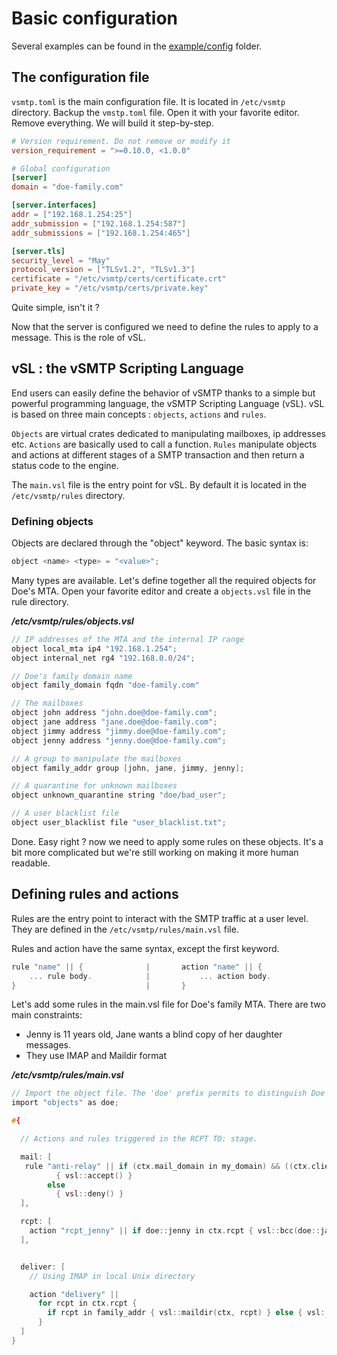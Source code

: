 # Basic configuration

Several examples can be found in the [example/config](https://github.com/viridIT/vSMTP/tree/main/examples/config) folder.

## The configuration file

`vsmtp.toml` is the main configuration file. It is located in `/etc/vsmtp` directory. Backup the `vmstp.toml` file. Open it with your favorite editor. Remove everything.
We will build it step-by-step.

```toml
# Version requirement. Do not remove or modify it 
version_requirement = ">=0.10.0, <1.0.0"  

# Global configuration
[server]
domain = "doe-family.com"         

[server.interfaces]
addr = ["192.168.1.254:25"]
addr_submission = ["192.168.1.254:587"]
addr_submissions = ["192.168.1.254:465"]

[server.tls]
security_level = "May"
protocol_version = ["TLSv1.2", "TLSv1.3"]
certificate = "/etc/vsmtp/certs/certificate.crt"
private_key = "/etc/vsmtp/certs/private.key"
```

Quite simple, isn't it ? 

Now that the server is configured we need to define the rules to apply to a message. This is the role of vSL.

## vSL : the vSMTP Scripting Language

End users can easily define the behavior of vSMTP thanks to a simple but powerful programming language, the vSMTP Scripting Language (vSL). vSL is based on three main concepts : `objects`, `actions` and `rules`.

`Objects` are virtual crates dedicated to manipulating mailboxes, ip addresses etc.
`Actions` are basically used to call a function.
`Rules` manipulate objects and actions at different stages of a SMTP transaction and then return a status code to the engine.

The `main.vsl` file is the entry point for vSL. By default it is located in the `/etc/vsmtp/rules` directory.

### Defining objects

Objects are declared through the "object" keyword. The basic syntax is:

```c
object <name> <type> = "<value>";
```

Many types are available. Let's define together all the required objects for Doe's MTA.
Open your favorite editor and create a `objects.vsl` file in the rule directory.

___/etc/vsmtp/rules/objects.vsl___

```c
// IP addresses of the MTA and the internal IP range
object local_mta ip4 "192.168.1.254";
object internal_net rg4 "192.168.0.0/24";

// Doe's family domain name
object family_domain fqdn "doe-family.com"

// The mailboxes
object john address "john.doe@doe-family.com";
object jane address "jane.doe@doe-family.com";
object jimmy address "jimmy.doe@doe-family.com";
object jenny address "jenny.doe@doe-family.com";

// A group to manipulate the mailboxes
object family_addr group [john, jane, jimmy, jenny];

// A quarantine for unknown mailboxes
object unknown_quarantine string "doe/bad_user";

// A user blacklist file
object user_blacklist file "user_blacklist.txt";
```

Done. Easy right ? now we need to apply some rules on these objects. It's a bit more complicated but we're still working on making it more human readable.

## Defining rules and actions

Rules are the entry point to interact with the SMTP traffic at a user level. They are defined in the `/etc/vsmtp/rules/main.vsl` file.

Rules and action have the same syntax, except the first keyword.

```c
rule "name" || {              |       action "name" || {
    ... rule body.            |           ... action body.
}                             |       }
```

Let's add some rules in the main.vsl file for Doe's family MTA. There are two main constraints:

- Jenny is 11 years old, Jane wants a blind copy of her daughter messages.
- They use IMAP and Maildir format

___/etc/vsmtp/rules/main.vsl___

```c
// Import the object file. The 'doe' prefix permits to distinguish Doe's family objects from others.
import "objects" as doe;

#{

  // Actions and rules triggered in the RCPT TO: stage.

  mail: [
   rule "anti-relay" || if (ctx.mail_domain in my_domain) && ((ctx.client_ip in local_network) || (ctx.client.auth))
          { vsl::accept() }
        else
          { vsl::deny() }
  ],

  rcpt: [
    action "rcpt_jenny" || if doe::jenny in ctx.rcpt { vsl::bcc(doe::jane) },
  ],


  deliver: [
    // Using IMAP in local Unix directory

    action "delivery" || 
      for rcpt in ctx.rcpt {
        if rcpt in family_addr { vsl::maildir(ctx, rcpt) } else { vsl::deliver(ctx, rcpt) }
      }
  ]
}



```
